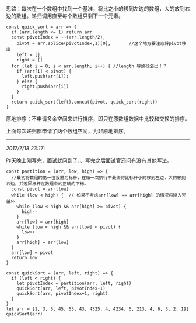 思路：每次在一个数组中找到一个基准，将比之小的移到左边的数组，大的放到右边的数组。递归调用直至每个数组只剩下一个元素。

    const quick_sort = arr => {
      if (arr.length <= 1) return arr
      const pivotIndex = ~~(arr.length/2),
        pivot = arr.splice(pivotIndex,1)[0],       //这个地方要注意将pivot移出
        left = [],
        right = []
      for (let i = 0; i < arr.length; i++) { //length 导致栈溢出！？
        if (arr[i] < pivot) {
          left.push(arr[i]);
        } else {
          right.push(arr[i])
        }
      }
      return quick_sort(left).concat(pivot, quick_sort(right))
    }

原地排序：不申请多余空间来进行排序，即只在原数组数据中比较和交换的排序。

上面每次递归都申请了两个数组空间，为非原地排序。

----

*2017/7/18 23:17*:

昨天晚上刚写完，面试就问到了、、写完之后面试官还问有没有其他写法。

    const partition = (arr, low, high) => {
      //最初将数组的第一位设置为标杆，在每一次执行中最终将比标杆小的移到左边，大的移到右边，并返回标杆在数组中的正确的下标。
      const pivot = arr[low]
      while (low < high) {	// 如果不考虑arr[low] == arr[high] 的情况将陷入死循环
        while (low < high && arr[high] >= pivot) {
          high--
        }
        arr[low] = arr[high]
        while (low < high && arr[low] < pivot) {
          low++
        }
        arr[high] = arr[low]
      }
      arr[low] = pivot
      return low
    }

    const quickSort = (arr, left, right) => {
      if (left < right) {
        let pivotIndex = partition(arr, left, right)
        quickSort(arr, left, pivotIndex-1)
        quickSort(arr, pivotIndex+1, right)
      }
    }
    let arr = [1, 3, 5, 45, 53, 43, 4325, 4, 4234, 6, 213, 4, 6, 3, 2, 19]
    quickSort(arr)
